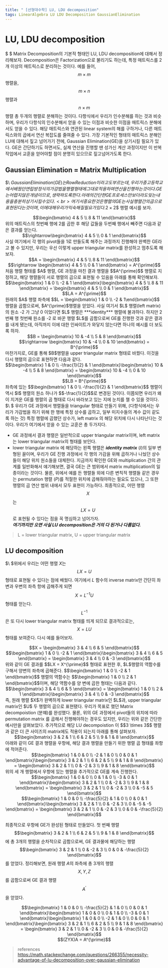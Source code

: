 ```yaml
---
title: " [선형대수학] LU, LDU decomposition"
tags: LinearAlgebra LU LDU Decomposition GaussianElimination
---
```


# LU, LDU decomposition
$ \$ Matrix Decomposition의 기본적 형태인 LU, LDU decomposition에 대해서 정리해보자. Decomposition은 Factorization으로 불리기도 하는데, 특정 매트릭스를 2개 이상의 매트릭스로 분리하는 것이다. 예를 들어, $$ m \times m $$ 행렬을, $$ m \times n $$ 행렬과 $$ n \times m$$ 행렬 총 두개의 행렬로 분해하는 것이다. 다항식에서 우리가 인수분해를 하는 것과 비슷하며, 우리가 다항식의 인수분해서 얻을 수 있는 이점과 비슷한 이점을 매트릭스 분해에서도 얻을 수 있다. 해당 매트릭스와 연관된 linear system의 해를 구하거나, 다른 매트릭스와의 곱에서 연산 복잡도를 줄여줄 수 있다. 가장 기본적인 형태의 매트릭스 분해인 LU에 대해서 짚고 넘어가기 전에, Gaussian Elimination(GE)을 상기시킬 필요가 있다. GE은 간단하기도 하면서도, 실제 연산을 진행할 땐 성가신 계산 과정이지만 이 반복작업에서 교훈을 얻어야할 점이 분명히 있으므로 짚고넘어가도록 한다.
## Gaussian Elimination = Matrix Multiplication
$\ $Gaussian Elimination(GE)는 Row Reduction이라고도 부르는데, 우리가 중고등학교에서 배웠던 연립방정식의 가감법을 행렬 형태에 그대로 적용하며 연산을 진행하는 것이다. GE는 어렵지 않은 개념이므로, 생략하도록 한다. 아래의 간단한 GE 프로세스만 보더라도 잊는 내용을 충분히 상기시킬 수 있다. <br>
여기서 중요한 것은 행렬의 GE는 사실 행렬 간의 곱으로 표현된다는 것이며, 이에 대해 우리가 익숙해질 필요가 있다.$$2 \times 2$$ 행렬 예시를 보자.
<center>$$\begin{bmatrix} 4 & 5 \\ 8 & 11 \end{bmatrix}$$</center>
위의 매트릭스의 첫번째 행에 2를 곱한 후 해당 값들을 두번째 행에서 빼주면 다음과 같은 결과를 얻는다.
<center>$$\rightarrow\begin{bmatrix} 4 & 5 \\ 0 & 1 \end{bmatrix}$$</center>
사실 여기에서 각 행의 pivot들을 1로 만들도록 해주는 과정까지 진행해야 완벽한 GE라고 볼 수 있지만, 우리는 우선 이렇게 upper triangular matrix를 완성하고 멈추도록 해보자.
<center>$$A = \begin{bmatrix} 4 & 5 \\ 8 & 11 \end{bmatrix}$$</center>
<center>$$\rightarrow \begin{bmatrix} 4 & 5 \\ 0 & 1 \end{bmatrix} = A^{\prime}$$</center>
처음 행렬 형태를 $A$ 행렬, GE 과정을 마친 결과 행렬을 $$A^{\prime}$$ 행렬로 지정하고, 해당 행렬들이 서로 행렬의 곱으로 표현될 수 있음을 아래를 통해 확인해보자.
<center>$$\begin{bmatrix} 1 & 0 \\ -2 & 1 \end{bmatrix}\begin{bmatrix} 4 & 5 \\ 8 & 11 \end{bmatrix} = \begin{bmatrix} 4 & 5 \\ 0 & 1 \end{bmatrix}$$</center>
<center>$$LA = A^{\prime}$$</center>
원래의 $A$ 행렬 좌측에 $$L = \begin{bmatrix} 1 & 0 \\ -2 & 1\end{bmatrix}$$ 행렬을 곱함으로써, $A^{\prime}$행렬을 얻었다. 사실 여기서 $L$ 행렬(left matrix)의 원소 -2 가 그냥 0 이었다면 $L$ 행렬은 ***identity*** 행렬에 불과하다. 하지만 2번째 행 첫번째 원소를 -2 로 바꾼 행렬 $L$를 곱함으로써 GE를 진행한 것과 같은 결과를 내게 됐는데, 아직까지 이에 대한 인싸이트가 와닿지 않는다면 하나의 예시를 더 보도록 하자.
<center>$$B = \begin{bmatrix} 10 & -4 \\ 5 & 8 \end{bmatrix}$$</center>
<center>$$\rightarrow \begin{bmatrix} 10 & -4 \\ 0 & 10 \end{bmatrix} = B^{\prime}$$</center>
마찬가지로, GE를 통해 $B$행렬을 upper triangular matrix 형태로 바꿨다. 이것을 다시 행렬의 곱으로 표현하면 다음과 같다.
<center>$$\begin{bmatrix} 1 & 0 \\ -\frac{1}{2} & 1 \end{bmatrix}\begin{bmatrix} 10 & -4 \\ 5 & 8 \end{bmatrix} = \begin{bmatrix} 10 & -4 \\ 0 & 10 \end{bmatrix}$$</center>
<center>$$LB = B^{\prime}$$</center>
좌측에 있는 $$\begin{bmatrix} 1 & 0 \\ -\frac{1}{2} & 1 \end{bmatrix}$$ 행렬이 역시 $I$ 행렬의 원소 하나가 $$-\frac{1}{2}$$로 변경된 것이다. 이쯤되면 우리가 왜 이 지겨운 GE를 행렬의 곱 형태로 다시 바라보고 있는 지에 눈치를 챌 수 있을 것이다.<br>
$\ $ 우리가 GE 과정에서 행렬들을 triangular 형태로 만들기 위해, (다항식에서는 우리가 가감법을 하기 위해 한 행에 특정 상수를 곱하고, 일부 미지수들의 계수 값이 같도록 하는 것) 특정 행렬에 곱했던 상수가, left matrix 의 해당 위치에 다시 나타난다는 것이다. 우리가 여기에서 얻을 수 있는 교훈은 총 두가지다.

- GE 과정에서 결과 행렬은 일반적으로 upper triangular matrix이며, left matrix는 lower triangular matrix의 형태를 보인다.
- lower triangular matrix 에 해당하는 왼쪽 행렬은 ***identity matrix*** ($I$)의 일부 변형된 꼴이며, 우리가 GE 진행 과정에서 각 행의 가감을 위해 곱하거나 나눴던 상수들이 해당 위치 원소들을 대체한다. 지금까지 확인한 GE와 multiplication 간의 관계를 일반화해서 얘기해보면, 결국 GE는 큰 범위에서 matrix multiplication의 일종이라는 것이다. 물론, 위에서 예를 든 행렬들 외에 다른 변칙적 행렬들 같은 경우는 permutation 행렬 ($P$)를 적절한 위치에 곱해줘야하는 필요도 있으나, 그 또한 행렬의 곱 연산 범위 내에서 모두 표현이 가능하다.
최종적으로, 어떤 행렬 $$X$$ 는 $$LX = U$$로 표현될 수 있다는 점을 꼭 명심하고 넘어가자.<br>
***여기까지만 오면 사실 LU decomposition은 거의 다 된거나 다름없다.***
> L = lower triangular matrix, U = upper triangular matrix

## LU decomposition
$\ $위에서 우리는 어떤 행렬 $X$는 $$LX = U$$ 형태로 표현될 수 있다는 점에 배웠다. 여기에서 $L$ 함수의 inverse matrix만 간단히 좌변과 우변의 좌측 항에 곱해주게 되면 $$ X = L^{-1}U $$ 형태를 얻는다. $$L^{-1}$$ 은 또 다시 lower triangular matrix 형태를 띄게 되므로 결과적으로는, $$ X = LU $$ 형태를 보여준다. 다시 예를 들어보자. <br>
<center>$$X = \begin{bmatrix} 3 & 4 \\ 6 & 5 \end{bmatrix}$$</center>
<center>$$\begin{bmatrix} 1 & 0 \\ -2 & 1 \end{bmatrix}\begin{bmatrix} 3 & 4 \\ 6 & 5 \end{bmatrix} = \begin{bmatrix} 3 & 4 \\ 0 & -3 \end{bmatrix}$$</center>
위와 같이 GE 결과를 $$LX = X^{\prime}$$ 형태로 표현한 후, $L$행렬의 역함수를 구해서 양변의 좌측에 곱해준다. $$\begin{bmatrix} 1 & 0 \\ -2 & 1 \end{bmatrix}$$ 행렬의 역함수는 $$\begin{bmatrix} 1 & 0 \\ 2 & 1 \end{bmatrix}$$이며, 해당 역함수를 양 변에 곱한 형태는 다음과 같다.
<center>$$\begin{bmatrix} 3 & 4 \\ 6 & 5 \end{bmatrix} = \begin{bmatrix} 1 & 0 \\ 2 & 1 \end{bmatrix}\begin{bmatrix} 3 & 4 \\ 0 & -3 \end{bmatrix}$$</center>
즉, 원래 행렬 $X$가 완벽하게 lower triangular matrix인 $L$과, upper triangular matrix인 $U$ 두 행렬의 곱으로 표현됐다. 우리가 목표로 했던 Matrix decompoistion (분햬)를 완성했다. 물론, 위의 GE 과정에서 pivot들의 위치에 따라 permutation matrix 를 곱해서 진행해야하는 경우도 있지만, 우리는 위와 같은 간단한 예시만을 살펴보았다. 추가적으로 해당 LU decompoistion 이 $$3 \times 3$$ 행렬과 같은 더 큰 사이즈의 matrix에도 적용이 되는지 아래를 통해 살펴보자.

<center>$$\begin{bmatrix} 3 & 2 & 1 \\ 6 & 2 & 5 \\ 9 & 1 & 8 \end{bmatrix}$$</center>
아래와 같이 GE 결과 행렬을 우항에, 해당 결과 행렬을 만들기 위한 행렬 곱 형태를 좌항에 적어준다.
<center>$$\begin{bmatrix} 1 & 0 & 0 \\ -2 & 1 & 0 \\ 0 & 0 & 1 \end{bmatrix}\begin{bmatrix} 3 & 2 & 1 \\ 6 & 2 & 5 \\ 9 & 1 & 8 \end{bmatrix} = \begin{bmatrix} 3 & 2 & 1 \\ 0 & -2 & 3 \\ 9 & 1 & 8 \end{bmatrix}$$</center>
위의 세 개 행렬에서 우항에 있는 행렬을 추가적으로 GE를 계속 진행한다.
<center>$$\begin{bmatrix} 1 & 0 & 0 \\ 0 & 1 & 0 \\ -3 & 0 & 1 \end{bmatrix}\begin{bmatrix} 3 & 2 & 1 \\ 0 & -2 & 3 \\ 9 & 1 & 8 \end{bmatrix} = \begin{bmatrix} 3 & 2 & 1 \\ 0 & -2 & 3 \\ 0 & -5 & 5 \end{bmatrix}$$</center>

<center>$$\begin{bmatrix} 1 & 0 & 0 \\ -\frac{5}{2} & 1 & 0 \\ 0 & 0 & 1 \end{bmatrix}\begin{bmatrix} 3 & 2 & 1 \\ 0 & -2 & 3 \\ 0 & -5 & -5 \end{bmatrix} = \begin{bmatrix} 3 & 2 & 1 \\ 0 & -2 & 3 \\ 0 & 0 & -\frac{5}{2} \end{bmatrix}$$</center>

최종적으로 우항에 GE가 완성된 형태로 만들었다. 첫 번째 행렬 $$\begin{bmatrix} 3 & 2 & 1 \\ 6 & 2 & 5 \\ 9 & 1 & 8 \end{bmatrix}$$ 에 총 3개의 행렬을 순차적으로 곱함으로써, GE 결과물에 해당하는 행렬 $$\begin{bmatrix} 3 & 2 & 1 \\ 0 & -2 & 3 \\ 0 & 0 & -\frac{5}{2} \end{bmatrix}$$ 를 얻었다. 정리해보면, 원래 행렬 $A$의 좌측에 총 3개의 행렬 $$X, Y, Z$$를 곱함으로써 GE 결과 행렬 $$A^{\prime}$$ 을 얻었다.
<center>$$\begin{bmatrix} 1 & 0 & 0 \\ -\frac{5}{2} & 1 & 0 \\ 0 & 0 & 1 \end{bmatrix}\begin{bmatrix} 1 & 0 & 0 \\ 0 & 1 & 0 \\ -3 & 0 & 1 \end{bmatrix}\begin{bmatrix} 1 & 0 & 0 \\ -2 & 1 & 0 \\ 0 & 0 & 1 \end{bmatrix}\begin{bmatrix} 3 & 2 & 1 \\ 6 & 2 & 5 \\ 9 & 1 & 8 \end{bmatrix} = \begin{bmatrix} 3 & 2 & 1 \\ 0 & -2 & 3 \\ 0 & 0 & -\frac{5}{2} \end{bmatrix}$$</center>
<center>$$(ZYX)A = A^{\prime}$$</center>

> references
https://math.stackexchange.com/questions/266355/necessity-advantage-of-lu-decomposition-over-gaussian-elimination
